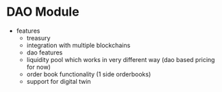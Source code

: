 # DAO Module

- features
    - treasury
    - integration with multiple blockchains
    - dao features
    - liquidity pool which works in very different way (dao based pricing for now)
    - order book functionality (1 side orderbooks)
    - support for digital twin
